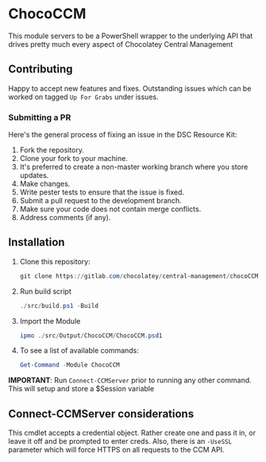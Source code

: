 # ChocoCCM

This module servers to be a PowerShell wrapper to the underlying API that drives pretty much every aspect of Chocolatey Central Management

## Contributing

Happy to accept new features and fixes. Outstanding issues which can be worked on tagged `Up For Grabs` under issues.

### Submitting a PR

Here's the general process of fixing an issue in the DSC Resource Kit:
1. Fork the repository.
3. Clone your fork to your machine.
4. It's preferred to create a non-master working branch where you store updates.
5. Make changes.
6. Write pester tests to ensure that the issue is fixed.
7. Submit a pull request to the development branch.
9. Make sure your code does not contain merge conflicts.
10. Address comments (if any).

## Installation

1. Clone this repository:

    ```powershell
    git clone https://gitlab.com/chocolatey/central-management/chocoCCM.git
    ```

2. Run build script

    ```powershell
    ./src/build.ps1 -Build
    ```

3. Import the Module

    ```powershell
    ipmo ./src/Output/ChocoCCM/ChocoCCM.psd1
    ```

4. To see a list of available commands:

    ```powershell
    Get-Command -Module ChocoCCM
    ```

**IMPORTANT**: Run `Connect-CCMServer` prior to running any other command. This will setup and store a $Session variable

## Connect-CCMServer considerations

This cmdlet accepts a credential object. Rather create one and pass it in, or leave it off and be prompted to enter creds. Also, there is an `-UseSSL` parameter which will force HTTPS on all requests to the CCM API.